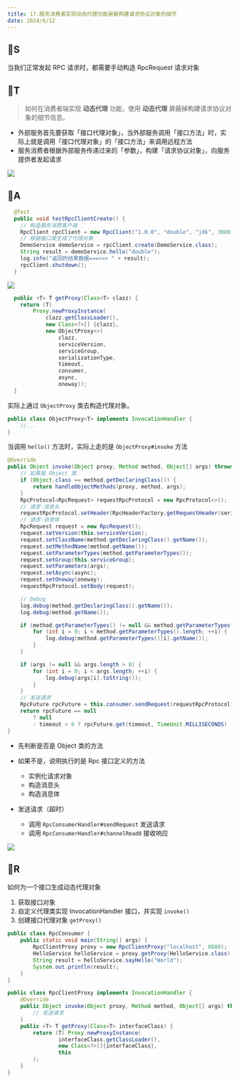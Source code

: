 ```yaml
---
title: 17.服务消费者实现动态代理功能屏蔽构建请求协议对象的细节
date: 2024/6/12
---
```

## 🍈S

当我们正常发起 RPC 请求时，都需要手动构造 RpcRequest 请求对象

## 🍈T

> 如何在消费者端实现 **动态代理** 功能，使用 **动态代理** 屏蔽掉构建请求协议对象的细节信息。

- 外部服务首先要获取「接口代理对象」，当外部服务调用「接口方法」时，实际上就是调用「接口代理对象」的「接口方法」来调用远程方法
- 服务消费者根据外部服务传递过来的「参数」，构建「请求协议对象」，向服务提供者发起请求

![](https://doublew2w-myblogimages.oss-cn-hangzhou.aliyuncs.com/img/202406121520436.png)

## 🍈A

```java
  @Test
  public void testRpcClientCreate() {
    // 构造服务消费客户端
    RpcClient rpcClient = new RpcClient("1.0.0", "double", "jdk", 3000, false, false);
    // 根据接口类生成了代理对象
    DemoService demoService = rpcClient.create(DemoService.class);
    String result = demoService.hello("double");
    log.info("返回的结果数据===>>> " + result);
    rpcClient.shutdown();
  }
```

<img src="https://doublew2w-myblogimages.oss-cn-hangzhou.aliyuncs.com/img/202406121804616.png"/>

```java
  public <T> T getProxy(Class<T> clazz) {
    return (T)
        Proxy.newProxyInstance(
            clazz.getClassLoader(),
            new Class<?>[] {clazz},
            new ObjectProxy<>(
                clazz,
                serviceVersion,
                serviceGroup,
                serializationType,
                timeout,
                consumer,
                async,
                oneway));
  }
```

实际上通过 `ObjectProxy` 类去构造代理对象。

```java
public class ObjectProxy<T> implements InvocationHandler {
    //...
}
```

当调用 `hello()` 方法时，实际上走的是 `ObjectProxy#invoke` 方法

```java
@Override
public Object invoke(Object proxy, Method method, Object[] args) throws Throwable {
    // 如果是 Object 类
    if (Object.class == method.getDeclaringClass()) {
        return handleObjectMethods(proxy, method, args);
    }
    RpcProtocol<RpcRequest> requestRpcProtocol = new RpcProtocol<>();
    // 请求-消息头
    requestRpcProtocol.setHeader(RpcHeaderFactory.getRequestHeader(serializationType));
    // 请求-消息体
    RpcRequest request = new RpcRequest();
    request.setVersion(this.serviceVersion);
    request.setClassName(method.getDeclaringClass().getName());
    request.setMethodName(method.getName());
    request.setParameterTypes(method.getParameterTypes());
    request.setGroup(this.serviceGroup);
    request.setParameters(args);
    request.setAsync(async);
    request.setOneway(oneway);
    requestRpcProtocol.setBody(request);

    // Debug
    log.debug(method.getDeclaringClass().getName());
    log.debug(method.getName());

    if (method.getParameterTypes() != null && method.getParameterTypes().length > 0) {
        for (int i = 0; i < method.getParameterTypes().length; ++i) {
            log.debug(method.getParameterTypes()[i].getName());
        }
    }

    if (args != null && args.length > 0) {
        for (int i = 0; i < args.length; ++i) {
            log.debug(args[i].toString());
        }
    }
    // 发送请求
    RpcFuture rpcFuture = this.consumer.sendRequest(requestRpcProtocol);
    return rpcFuture == null
        ? null
        : timeout > 0 ? rpcFuture.get(timeout, TimeUnit.MILLISECONDS) : rpcFuture.get();
}
```

- 先判断是否是 Object 类的方法
- 如果不是，说明执行的是 Rpc 接口定义的方法
  - 实例化请求对象
  - 构造消息头
  - 构造消息体

- 发送请求（超时）
  - 调用 `RpcConsumerHandler#sendRequest` 发送请求
  - 调用 `RpcConsumerHandler#channelRead0` 接收响应

<img src="https://doublew2w-myblogimages.oss-cn-hangzhou.aliyuncs.com/img/202406121814845.png"/>


## 🍈R

如何为一个接口生成动态代理对象

1. 获取接口对象
2. 自定义代理类实现 InvocationHandler 接口，并实现 `invoke()` 
3. 创建接口代理对象 `getProxy()`

```java
public class RpcConsumer {
    public static void main(String[] args) {
        RpcClientProxy proxy = new RpcClientProxy("localhost", 8080);
        HelloService helloService = proxy.getProxy(HelloService.class);
        String result = helloService.sayHello("World");
        System.out.println(result);
    }
}
```

```java
public class RpcClientProxy implements InvocationHandler {
    @Override
    public Object invoke(Object proxy, Method method, Object[] args) throws Throwable {
        // 发送请求
    }
    public <T> T getProxy(Class<T> interfaceClass) {
        return (T) Proxy.newProxyInstance(
                interfaceClass.getClassLoader(),
                new Class<?>[]{interfaceClass},
                this
        );
    }
}
```

